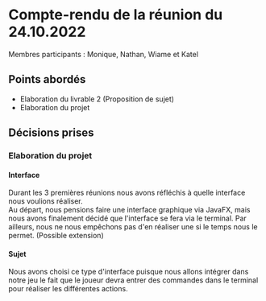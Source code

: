 # Compte-rendu de la réunion du 24.10.2022
Membres participants :
Monique, Nathan, Wiame et Katel

## Points abordés
* Elaboration du livrable 2 (Proposition de sujet)
* Elaboration du projet

## Décisions prises
### Elaboration du projet
#### Interface
Durant les 3 premières réunions nous avons réfléchis à quelle interface nous voulions réaliser.<br/>
Au départ, nous pensions faire une interface graphique via JavaFX, mais nous avons finalement décidé que l'interface se fera via le terminal.
Par ailleurs, nous ne nous empêchons pas d'en réaliser une si le temps nous le permet. (Possible extension)

#### Sujet
Nous avons choisi ce type d'interface puisque nous allons intégrer dans notre jeu le fait que le joueur devra entrer des commandes dans le terminal pour réaliser les différentes actions. 